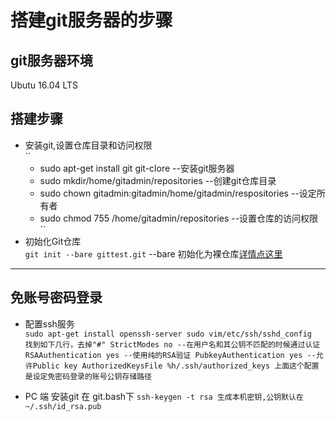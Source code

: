 # 搭建git服务器的步骤

## git服务器环境
Ubutu 16.04 LTS

## 搭建步骤
* 安装git,设置仓库目录和访问权限<br/>
``
  * sudo apt-get install git git-clore --安装git服务器
  * sudo mkdir/home/gitadmin/repositories --创建git仓库目录
  * sudo chown gitadmin:gitadmin/home/gitadmin/respositories --设定所有者
  * sudo chmod 755 /home/gitadmin/repositories --设置仓库的访问权限
``
* 初始化Git仓库<br/>
``
git init --bare gittest.git
``
--bare 初始化为裸仓库[详情点这里](./gitstudy)<br/>
----------------------------------------------------------------
## 免账号密码登录
* 配置ssh服务<br/>
``
sudo apt-get install openssh-server
sudo vim/etc/ssh/sshd_config 
找到如下几行，去掉"#"
StrictModes no --在用户名和其公钥不匹配的时候通过认证
RSAAuthentication yes --使用纯的RSA验证
PubkeyAuthentication yes --允许Public key AuthorizedKeysFile %h/.ssh/authorized_keys
上面这个配置是设定免密码登录的账号公钥存储路径
``

* PC 端 安装git
 在 git.bash下
``
ssh-keygen -t rsa 生成本机密钥,公钥默认在~/.ssh/id_rsa.pub
``
